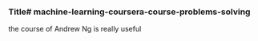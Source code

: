### Title# machine-learning-coursera-course-problems-solving
the course of Andrew Ng is really useful